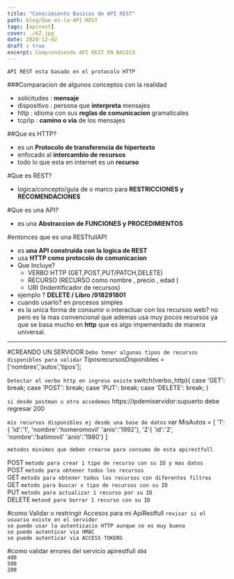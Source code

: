 ```yaml
---
title: "Conocimiento Basicos de API REST"
path: blog/Que-es-la-API-REST
tags: [apirest]
cover: ./KZ.jpg
date: 2020-12-02
draft : true
excerpt: Comprendiendo API REST EN BASICO
---
```


`API REST esta basado en el protocolo HTTP`

###Comparacion de algunos conceptos con la realidad

- solicitudes : **mensaje**
- dispositivo : persona que **interpreta** mensajes
- http : idioma con sus **reglas de comunicacion** gramaticales
- tcp/ip : **camino o via** de los mensajes

##Que es HTTP?

- es un **Protocolo de transferencia de hipertexto**
- enfocado al **intercambio de recursos**
- todo lo que esta en internet es un **recurso**

#Que es REST?

- logica/concepto/guia de o marco para **RESTRICCIONES y RECOMENDACIONES**

#Que es una API?

- es una **Abstraccion de FUNCIONES y PROCEDIMIENTOS**

#entonces que es una RESTfullAPI

- es **una API construida con la logica de REST**
- usa **HTTP como protocolo de comunicacion**
- Que Incluye?
  - VERBO HTTP (GET,POST,PUT/PATCH,DELETE)
  - RECURSO (RECURSO como nombre , precio , edad )
  - URI (Indentificador de recursos)
- ejemplo ? **DELETE / Libro /918291801**
- cuando usarlo? en procesos simples
- es la unica forma de consumir o interactuar con los recursos web? no pero es la mas convencional que ademas usa muy pocos recursos ya que se basa mucho en **http** que es algo impementado de manera universal.

---

#CREANDO UN SERVIDOR
`Debo tener algunas tipos de recursos disponibles para validar`
TiposrecursosDisponibles = ['nombres','autos','tipos'];

`Detectar el verbo http en ingreso existe`
switch(verbo_http){
case 'GET':
break;
case 'POST':
break;
case 'PUT':
break;
case 'DELETE':
break;
}

`si desde postman u otro accedemos`
https://ipdemiservidor:supuerto debe regresar 200

`mis recursos disponibles ej desde una base de datos`
var MisAutos = [
'1':{
'id':'1',
'nombre':'homeromovil'
'anio':'1992'},
'2'{
'id':'2',
'nombre':'batimovil'
'anio':'1980'}
]

`metodos minimos que deben crearse para consumo de esta apirestfull`

POST
`metodo para crear 1 tipo de recurso con su ID y mas datos`  
POST
`metodo para obtener todos los recursos`  
GET
`metodo para obtener todos los recursos con diferentes filtros`  
GET
`metodo para buscar x tipo de recursos con su ID`  
PUT
`metodo para actualizar 1 recurso por su ID`  
DELETE
`metood para borrar 1 recurso con su ID`

#como Validar o restringir Accesos para mi ApiRestfull
`revisar si el usuario existe en el servidor`  
`se puede usar la autenticacio HTTP aunque no es muy buena`  
`se puede autenticar via HMAC`  
 `se puede autenticar via ACCESS TOKENS`

#como validar errores del servicio apirestfull
`404`  
`400`  
`500`  
`200`
